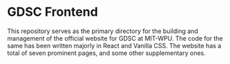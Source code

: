 # GDSC Frontend

This repository serves as the primary directory for the building and management of the official website for GDSC at MIT-WPU. The code for the same has been written majorly in React and Vanilla CSS. The website has a total of seven prominent pages, and some other supplementary ones. 


